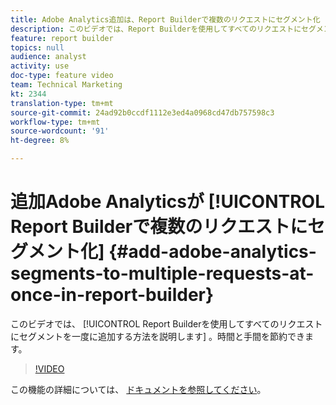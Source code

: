 ```yaml
---
title: Adobe Analytics追加は、Report Builderで複数のリクエストにセグメント化
description: このビデオでは、Report Builderを使用してすべてのリクエストにセグメントを一度に追加する方法を説明します。これにより、時間と手間を省くことができます。
feature: report builder
topics: null
audience: analyst
activity: use
doc-type: feature video
team: Technical Marketing
kt: 2344
translation-type: tm+mt
source-git-commit: 24ad92b0ccdf1112e3ed4a0968cd47db757598c3
workflow-type: tm+mt
source-wordcount: '91'
ht-degree: 8%

---
```



# 追加Adobe Analyticsが [!UICONTROL Report Builderで複数のリクエストにセグメント化] {#add-adobe-analytics-segments-to-multiple-requests-at-once-in-report-builder}

このビデオでは、 [!UICONTROL Report Builderを使用してすべてのリクエストにセグメントを一度に追加する方法を説明します] 。時間と手間を節約できます。

>[!VIDEO](https://video.tv.adobe.com/v/25445/?quality=12)

この機能の詳細については、 [ドキュメントを参照してください](https://marketing.adobe.com/resources/help/ja_JP/arb/index.html)。
